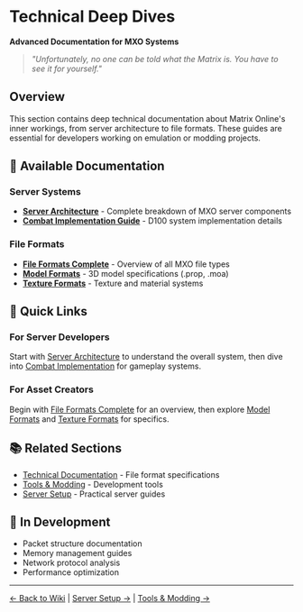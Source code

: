 # Technical Deep Dives
**Advanced Documentation for MXO Systems**

> *"Unfortunately, no one can be told what the Matrix is. You have to see it for yourself."*

## Overview

This section contains deep technical documentation about Matrix Online's inner workings, from server architecture to file formats. These guides are essential for developers working on emulation or modding projects.

## 📁 Available Documentation

### Server Systems
- **[Server Architecture](server-architecture.md)** - Complete breakdown of MXO server components
- **[Combat Implementation Guide](combat-implementation-guide.md)** - D100 system implementation details

### File Formats
- **[File Formats Complete](file-formats-complete.md)** - Overview of all MXO file types
- **[Model Formats](model-formats.md)** - 3D model specifications (.prop, .moa)
- **[Texture Formats](texture-formats.md)** - Texture and material systems

## 🎯 Quick Links

### For Server Developers
Start with [Server Architecture](server-architecture.md) to understand the overall system, then dive into [Combat Implementation](combat-implementation-guide.md) for gameplay systems.

### For Asset Creators
Begin with [File Formats Complete](file-formats-complete.md) for an overview, then explore [Model Formats](model-formats.md) and [Texture Formats](texture-formats.md) for specifics.

## 📚 Related Sections

- [Technical Documentation](../03-technical-docs/index.md) - File format specifications
- [Tools & Modding](../04-tools-modding/index.md) - Development tools
- [Server Setup](../02-server-setup/index.md) - Practical server guides

## 🚧 In Development

- Packet structure documentation
- Memory management guides
- Network protocol analysis
- Performance optimization

---

[← Back to Wiki](../index.md) | [Server Setup →](../02-server-setup/index.md) | [Tools & Modding →](../04-tools-modding/index.md)